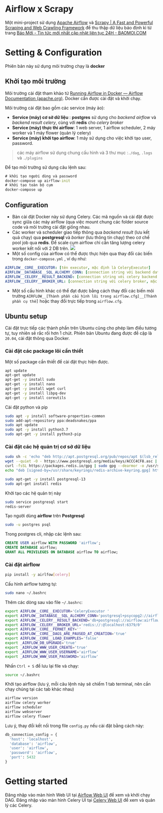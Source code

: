 # Airflow x Scrapy

Một mini-project sử dụng [Apache Airflow](https://airflow.apache.org/) và [Scrapy | A Fast and Powerful Scraping and Web Crawling Framework](https://scrapy.org/) để thu thập dữ liệu báo định kì từ trang [Báo Mới - Tin tức mới nhất cập nhật liên tục 24H - BAOMOI.COM](https://baomoi.com/)


# Setting & Configuration

Phiên bản này sử dụng môi trường chạy là **docker**

## Khởi tạo môi trường

Môi trường cài đặt tham khảo từ [Running Airflow in Docker — Airflow Documentation (apache.org)](https://airflow.apache.org/docs/apache-airflow/stable/start/docker.html). Docker cần được cài đặt và khởi chạy.

Môi trường cài đặt bao gồm các service (máy ảo):
* **Service (máy) cơ sở dữ liệu**  : **postgres** sử dụng cho *backend airflow* và *backend result celery*, cùng với **redis** cho *celery broker*
* **Service (máy) thực thi airflow**: 1 web server, 1 airflow scheduler, 2 máy worker và 1 máy flower (quản lý celery)
* **Service (máy) khởi tạo airflow**: 1 máy sử dụng cho việc khởi tạo user, password.

> các máy airflow sử dụng chung cấu hình và 3 thư mục :```./dag```,
> ```.logs``` và ```./plugins```

Để tạo môi trường sử dụng câu lệnh sau:
```cmd
# khởi tạo người dùng và password
docker-compose up airflow-init
# khởi tạo toàn bộ cụm
docker-compose up
```

## Configuration

* Bản cài đặt Docker này sử dụng Celery. Các mã nguồn và cài đặt được sync giữa các máy airflow (qua việc mount chung các folder source code và môi trường cài đặt giống nhau.
* Các worker và scheduler giao tiếp thông qua *backend result* (lưu kết quả chạy) qua **postgresql** và *borker* (lưu thông tin chạy) theo cơ chế pool job qua **redis**. Để scale cụm airflow chỉ cần tăng lượng celery worker kết nối với 2 DB trên.
![](https://airflow.apache.org/docs/apache-airflow/stable/_images/run_task_on_celery_executor.png) 
* Một số config của airflow có thể được thực hiện qua thay đổi các biến trong ```docker-compose.yml``` , ví dụ như:
```yml
AIRFLOW__CORE__EXECUTOR: [tên executor, mặc định là CeleryExecutor]  
AIRFLOW__DATABASE__SQL_ALCHEMY_CONN: [connection string với backend database, mặc định là postgresql+psycopg2://airflow:airflow@postgres/airflow]  
AIRFLOW__CELERY__RESULT_BACKEND: [connection string với celery backend result database, mặc định là db+postgresql://airflow:airflow@postgres/airflow]
AIRFLOW__CELERY__BROKER_URL: [connection string với celery broker, mặc định là backendredis://:@redis:6379/0]
```
* Một số cấu hình khác có thể đạt được bằng cách thay đổi các biến môi trường ```AIRFLOW__[Thành phần cấu hình lõi trong airflow.cfg]__[Thành phần cụ thể]``` hoặc thay đổi trực tiếp trong ```airflow.cfg```.

## Ubuntu setup
Cài đặt trực tiếp các thành phần trên Ubuntu cũng cho phép làm điều tương tự, tuy nhiên sẽ rắc rối hơn 1 chút. Phiên bản Ubuntu đang được đề cập là ```20.04```, cài đặt thông qua Docker.

### Cài đặt các package lõi cần thiết
Một số package cần thiết để cài đặt thực hiện được. 
```bash
apt update
apt-get update
apt-get -y install sudo
apt-get -y install nano
apt-get -y install wget curl 
apt-get -y install libpq-dev
apt-get -y install coreutils
```
Cài đặt python và pip
```bash
sudo apt -y install software-properties-common
sudo add-apt-repository ppa:deadsnakes/ppa
sudo apt update
sudo apt -y install python3.7
sudo apt-get -y install python3-pip
```

### Cài đặt các hệ quản trị cơ sở dữ liệu
```bash
sudo sh -c 'echo "deb http://apt.postgresql.org/pub/repos/apt $(lsb_release -cs)-pgdg main" > /etc/apt/sources.list.d/pgdg.list'
wget --quiet -O - https://www.postgresql.org/media/keys/ACCC4CF8.asc | sudo apt-key add -
curl -fsSL https://packages.redis.io/gpg | sudo gpg --dearmor -o /usr/share/keyrings/redis-archive-keyring.gpg
echo "deb [signed-by=/usr/share/keyrings/redis-archive-keyring.gpg] https://packages.redis.io/deb $(lsb_release -cs) main" | sudo tee /etc/apt/sources.list.d/redis.list

sudo apt-get -y install postgresql-13
sudo apt-get install redis
```
Khởi tạo các hệ quản trị này
```bash
sudo service postgresql start
redis-server
```
Tạo người dùng **airflow** trên **Postgresql**
```bash
sudo -u postgres psql
```
Trong postgres cli, nhập các lệnh sau:
```sql
CREATE USER airflow WITH PASSWORD 'airflow';
CREATE DATABASE airflow;
GRANT ALL PRIVILEGES ON DATABASE airflow TO airflow;
```
### Cài đặt airflow
```bash
pip install -y airlfow[celery]
```
Cấu hình airflow tương tự:
```bash 
sudo nano ~/.bashrc
```
Thêm các dòng sau vào file ```~/.bashrc```:
```bash
export AIRFLOW__CORE__EXECUTOR='CeleryExecutor ' 
export AIRFLOW__DATABASE__SQL_ALCHEMY_CONN='postgresql+psycopg2://airflow:airflow@localhost:5432/airflow'  
export AIRFLOW__CELERY__RESULT_BACKEND='db+postgresql://airflow:airflow@localhost:5432/airflow'  
export AIRFLOW__CELERY__BROKER_URL='redis://:@localhost:6379/0'  
export AIRFLOW__CORE__FERNET_KEY=''  
export AIRFLOW__CORE__DAGS_ARE_PAUSED_AT_CREATION='true'  
export AIRFLOW__CORE__LOAD_EXAMPLES='false'
export _AIRFLOW_DB_UPGRADE='true'  
export _AIRFLOW_WWW_USER_CREATE='true'  
export _AIRFLOW_WWW_USER_USERNAME='airflow'  
export _AIRFLOW_WWW_USER_PASSWORD='airflow'
```
Nhấn ```Ctrl + S``` để lưu lại file và chạy:
```bash
source ~/.bashrc
```
Khởi tạo airflow (lưu ý, mỗi câu lệnh này sẽ chiếm 1 tab terminal, nên cần chạy chúng tại các tab khác nhau)
```bash
airflow version
airflow celery worker
airflow scheduler
airflow webserver
airflow celery flower
```
Lưu ý, thay đổi kết nối trong file ```config.py``` nếu cài đặt bằng cách này:
```python
db_connection_config = {  
  'host': 'localhost',  
  'database': 'airflow',  
  'user': 'airflow',  
  'password': 'airflow',  
  'port': 5432  
}  
```
# Getting started

Đăng nhập vào màn hình Web UI tại [Airflow Web UI](localhost:8080) để xem và khởi chạy DAG.
Đăng nhập vào màn hình Celery UI tại [Celery Web UI](localhost:5555) để xem và quản lý các Celery.

